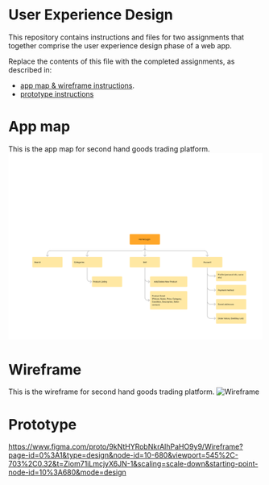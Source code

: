 # User Experience Design

This repository contains instructions and files for two assignments that together comprise the user experience design phase of a web app.

Replace the contents of this file with the completed assignments, as described in:

- [app map & wireframe instructions](instructions-0a-app-map-wireframes.md).
- [prototype instructions](instructions-0b-prototyping.md)

# App map
This is the app map for second hand goods trading platform.
![App map](/ux-design/AppMap_1.png)


# Wireframe
This is the wireframe for second hand goods trading platform.
![Wireframe](/ux-design/Wireframe_2.png)

# Prototype
https://www.figma.com/proto/9kNtHYRobNkrAlhPaHO9y9/Wireframe?page-id=0%3A1&type=design&node-id=10-680&viewport=545%2C-703%2C0.32&t=Ziom71iLmcjyX6JN-1&scaling=scale-down&starting-point-node-id=10%3A680&mode=design
